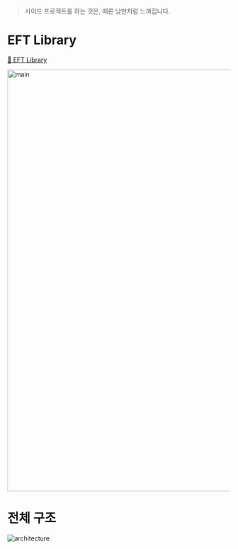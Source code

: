 > 사이드 프로젝트를 하는 것은, 때론 낭만처럼 느껴집니다.

# EFT Library

[📌 EFT Library](https://eftlibrary.com)

<img width="952" alt="main" src="https://github.com/user-attachments/assets/01e8490c-3592-45c6-89e9-2b45b8e8eaea" />


# 전체 구조

![architecture](https://github.com/user-attachments/assets/0aad4cb2-2a18-48e1-832c-436507af67fd)


